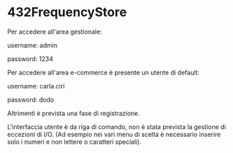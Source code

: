 # 432FrequencyStore

Per accedere all'area gestionale:

username: admin

password: 1234

Per accedere all'area e-commerce è presente un utente di default:

username: carla.ciri

password: dodo

Altrimenti è prevista una fase di registrazione. 

L'interfaccia utente è da riga di comando, non è stata prevista la gestione di eccezioni di I/O. (Ad esempio nei vari menu di scelta 
è necessario inserire solo i numeri e non lettere o caratteri speciali). 

